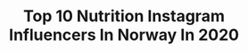 ---
title: Top 10 Nutrition Instagram Influencers In Norway In 2020
description: >-
  Find top nutrition Instagram influencers in Norway in 2020. Most popular hashtags: #motivation #workout #girlswholift #health.
platform: Instagram
profiles:
  - username: "beatewibe"
    fullname: >-
      Beate Wibe | FITNESS
    location: "Norway"
    followers: 19990
    engagement: 968
    commentsToLikes: 0.036140
    avatar: "https://scontent-lhr8-1.cdninstagram.com/v/t51.2885-19/s320x320/65564042_1170527146476915_4982158958098644992_n.jpg?_nc_ht=scontent-lhr8-1.cdninstagram.com&_nc_ohc=K2rt20vbWsoAX9N33yq&oh=8c98a1019bc5c15ae6eabc312a379e04&oe=5EBC2DB5"
    verified: false
    hashtags: "#fitnessoutfit, #selfie, #musclegirl, #home"
  - username: "maritanaess"
    fullname: >-
      Marita Berge Næss
    location: "Norway"
    followers: 63345
    engagement: 514
    commentsToLikes: 0.030226
    avatar: "https://scontent-lhr8-1.cdninstagram.com/v/t51.2885-19/s320x320/79601752_2779025622143948_5037890178853634048_n.jpg?_nc_ht=scontent-lhr8-1.cdninstagram.com&_nc_ohc=7F7xa5jO80oAX9CIR5X&oh=30fb408b00fb4a4c0fe04338e4c5229d&oe=5EBAD2F1"
    verified: false
    hashtags: "#theroadtocomeback, #flexfitno, #bootybuilding, #crossfitgamlebyen"
  - username: "jeanette.astor"
    fullname: >-
      Jeanette Astor 🇳🇴🇸🇪🇵🇹
    location: "Norway"
    followers: 13387
    engagement: 1010
    commentsToLikes: 0.043778
    avatar: "https://scontent-xsp1-2.cdninstagram.com/v/t51.2885-19/s320x320/88241647_2733983133386207_4423485602398208_n.jpg?_nc_ht=scontent-xsp1-2.cdninstagram.com&_nc_ohc=6RcQZMT-EK4AX-lxeJ9&oh=f3a39a2c6ec5eac9f4001d3a90cf6010&oe=5EA694E9"
    verified: false
    hashtags: ""
  - username: "jeanetteastor"
    fullname: >-
      Jeanette Astor 🇳🇴🇵🇹🇸🇪
    location: "Norway"
    followers: 21339
    engagement: 518
    commentsToLikes: 0.027866
    avatar: "https://scontent-lhr3-1.cdninstagram.com/vp/e425dcff39c3b60c6931e0240787d124/5E7D8736/t51.2885-19/s320x320/70330373_2451643441781201_1196464750637088768_n.jpg?_nc_ht=scontent-lhr3-1.cdninstagram.com"
    verified: false
    hashtags: ""
  - username: "sarahschollathlete"
    fullname: >-
      Sarah Scholl ATHLETE and COACH
    location: "Norway"
    followers: 87321
    engagement: 208
    commentsToLikes: 0.033156
    avatar: "https://scontent-lhr8-1.cdninstagram.com/v/t51.2885-19/s320x320/82905890_613638235878810_5600679268569841664_n.jpg?_nc_ht=scontent-lhr8-1.cdninstagram.com&_nc_ohc=6gglyBQkJ2QAX9TtxSv&oh=6270b0fb5116797f4ac150ed9159b632&oe=5EBC0819"
    verified: false
    hashtags: "#gains, #abs, #health, #nutrition"
  - username: "matildegarnes"
    fullname: >-
      Matilde Garnes 🇳🇴 24
    location: "Norway"
    followers: 23285
    engagement: 381
    commentsToLikes: 0.016367
    avatar: "https://scontent-lhr8-1.cdninstagram.com/v/t51.2885-19/s320x320/81810416_771698829997903_7699004078109491200_n.jpg?_nc_ht=scontent-lhr8-1.cdninstagram.com&_nc_ohc=6ScElFkNWogAX-iZY7M&oh=4be0114bc37a7e19187a43fe98fa698f&oe=5EBB088A"
    verified: false
    hashtags: "#polarglobalfitness, #covid19, #forwardtogether, #polarglobal"
  - username: "emilienutrition"
    fullname: >-
      Emilie Nereng
    location: "Norway"
    followers: 93577
    engagement: 300
    commentsToLikes: 0.014683
    avatar: "https://scontent-lhr8-1.cdninstagram.com/v/t51.2885-19/s320x320/75244398_426945621529075_6642037730647736320_n.jpg?_nc_ht=scontent-lhr8-1.cdninstagram.com&_nc_ohc=IEtl0U78K_kAX9rjlSn&oh=0c35f33d4d18e363769d5539d65478d1&oe=5EBA9BC2"
    verified: false
    hashtags: "#mymollers, #vitamind, #plantbased, #vegan"
  - username: "eatmoreplants.no"
    fullname: >-
      PLANT-BASED VEGAN RECIPES
    location: "Norway"
    followers: 14359
    engagement: 491
    commentsToLikes: 0.055697
    avatar: "https://scontent-lhr8-1.cdninstagram.com/v/t51.2885-19/s320x320/90181692_820176898481964_8880230082916909056_n.jpg?_nc_ht=scontent-lhr8-1.cdninstagram.com&_nc_ohc=fa2FWIyLbgAAX9Stqxt&oh=98ef2c9494f8f6fa44ec4237d41fd5e6&oe=5EB9A3DA"
    verified: false
    hashtags: ""
  - username: "weightliftingadvice"
    fullname: >-
      Weightlifting Advice | Fitness
    location: "Norway"
    followers: 4027
    engagement: 1216
    commentsToLikes: 0.195680
    avatar: "https://scontent-lhr8-1.cdninstagram.com/v/t51.2885-19/s320x320/84330349_566200123978568_1855192075327242240_n.jpg?_nc_ht=scontent-lhr8-1.cdninstagram.com&_nc_ohc=xCTha7Ue72AAX9H3EbL&oh=959ca3b5b9e8f05ba906007c591a49b3&oe=5EBA7FEE"
    verified: false
    hashtags: "#gymholic, #dwaynetherockjohnson, #gymlifestyles, #gymbeaston"
  - username: "signykaroline"
    fullname: >-
      Signy Karoline 🌱🇳🇴
    location: "Norway"
    followers: 12273
    engagement: 442
    commentsToLikes: 0.036094
    avatar: "https://scontent-lhr8-1.cdninstagram.com/v/t51.2885-19/s320x320/65822034_365364500791321_9130677356887801856_n.jpg?_nc_ht=scontent-lhr8-1.cdninstagram.com&_nc_ohc=xTMqmWaR-osAX-ZGflx&oh=f2edeaeced0a813a882db36879fff6ef&oe=5EBC2568"
    verified: false
    hashtags: "#mammalivet, #hydrosport, #nocra, #fitdk"
---